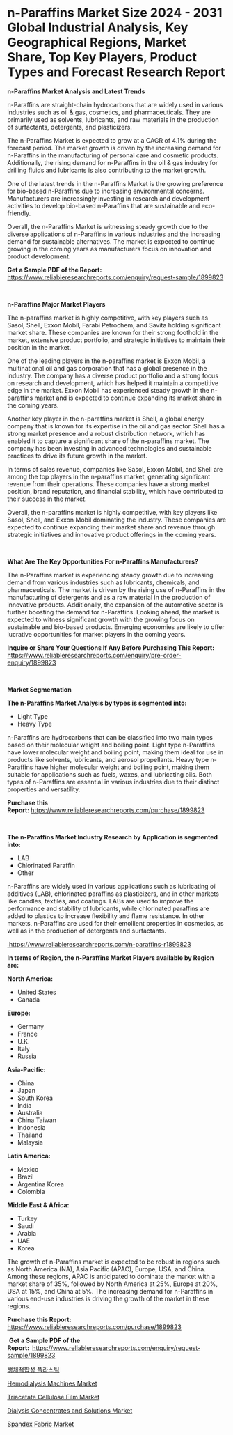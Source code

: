 <p><h1>n-Paraffins Market Size 2024 - 2031 Global Industrial Analysis, Key Geographical Regions, Market Share, Top Key Players, Product Types and Forecast Research Report</h1></p><p><strong>n-Paraffins Market Analysis and Latest Trends</strong></p>
<p><p>n-Paraffins are straight-chain hydrocarbons that are widely used in various industries such as oil & gas, cosmetics, and pharmaceuticals. They are primarily used as solvents, lubricants, and raw materials in the production of surfactants, detergents, and plasticizers.</p><p>The n-Paraffins Market is expected to grow at a CAGR of 4.1% during the forecast period. The market growth is driven by the increasing demand for n-Paraffins in the manufacturing of personal care and cosmetic products. Additionally, the rising demand for n-Paraffins in the oil & gas industry for drilling fluids and lubricants is also contributing to the market growth.</p><p>One of the latest trends in the n-Paraffins Market is the growing preference for bio-based n-Paraffins due to increasing environmental concerns. Manufacturers are increasingly investing in research and development activities to develop bio-based n-Paraffins that are sustainable and eco-friendly.</p><p>Overall, the n-Paraffins Market is witnessing steady growth due to the diverse applications of n-Paraffins in various industries and the increasing demand for sustainable alternatives. The market is expected to continue growing in the coming years as manufacturers focus on innovation and product development.</p></p>
<p><strong>Get a Sample PDF of the Report:&nbsp;</strong> <a href="https://www.reliableresearchreports.com/enquiry/request-sample/1899823">https://www.reliableresearchreports.com/enquiry/request-sample/1899823</a></p>
<p>&nbsp;</p>
<p><strong>n-Paraffins Major Market Players</strong></p>
<p><p>The n-paraffins market is highly competitive, with key players such as Sasol, Shell, Exxon Mobil, Farabi Petrochem, and Savita holding significant market share. These companies are known for their strong foothold in the market, extensive product portfolio, and strategic initiatives to maintain their position in the market.</p><p>One of the leading players in the n-paraffins market is Exxon Mobil, a multinational oil and gas corporation that has a global presence in the industry. The company has a diverse product portfolio and a strong focus on research and development, which has helped it maintain a competitive edge in the market. Exxon Mobil has experienced steady growth in the n-paraffins market and is expected to continue expanding its market share in the coming years.</p><p>Another key player in the n-paraffins market is Shell, a global energy company that is known for its expertise in the oil and gas sector. Shell has a strong market presence and a robust distribution network, which has enabled it to capture a significant share of the n-paraffins market. The company has been investing in advanced technologies and sustainable practices to drive its future growth in the market.</p><p>In terms of sales revenue, companies like Sasol, Exxon Mobil, and Shell are among the top players in the n-paraffins market, generating significant revenue from their operations. These companies have a strong market position, brand reputation, and financial stability, which have contributed to their success in the market.</p><p>Overall, the n-paraffins market is highly competitive, with key players like Sasol, Shell, and Exxon Mobil dominating the industry. These companies are expected to continue expanding their market share and revenue through strategic initiatives and innovative product offerings in the coming years.</p></p>
<p>&nbsp;</p>
<p><strong>What Are The Key Opportunities For n-Paraffins Manufacturers?</strong></p>
<p><p>The n-Paraffins market is experiencing steady growth due to increasing demand from various industries such as lubricants, chemicals, and pharmaceuticals. The market is driven by the rising use of n-Paraffins in the manufacturing of detergents and as a raw material in the production of innovative products. Additionally, the expansion of the automotive sector is further boosting the demand for n-Paraffins. Looking ahead, the market is expected to witness significant growth with the growing focus on sustainable and bio-based products. Emerging economies are likely to offer lucrative opportunities for market players in the coming years.</p></p>
<p><strong>Inquire or Share Your Questions If Any Before Purchasing This Report:</strong> <a href="https://www.reliableresearchreports.com/enquiry/pre-order-enquiry/1899823">https://www.reliableresearchreports.com/enquiry/pre-order-enquiry/1899823</a></p>
<p>&nbsp;</p>
<p><strong>Market Segmentation</strong></p>
<p><strong>The n-Paraffins Market Analysis by types is segmented into:</strong></p>
<p><ul><li>Light Type</li><li>Heavy Type</li></ul></p>
<p><p>n-Paraffins are hydrocarbons that can be classified into two main types based on their molecular weight and boiling point. Light type n-Paraffins have lower molecular weight and boiling point, making them ideal for use in products like solvents, lubricants, and aerosol propellants. Heavy type n-Paraffins have higher molecular weight and boiling point, making them suitable for applications such as fuels, waxes, and lubricating oils. Both types of n-Paraffins are essential in various industries due to their distinct properties and versatility.</p></p>
<p><strong>Purchase this Report:&nbsp;</strong><a href="https://www.reliableresearchreports.com/purchase/1899823">https://www.reliableresearchreports.com/purchase/1899823</a></p>
<p>&nbsp;</p>
<p><strong>The n-Paraffins Market Industry Research by Application is segmented into:</strong></p>
<p><ul><li>LAB</li><li>Chlorinated Paraffin</li><li>Other</li></ul></p>
<p><p>n-Paraffins are widely used in various applications such as lubricating oil additives (LAB), chlorinated paraffins as plasticizers, and in other markets like candles, textiles, and coatings. LABs are used to improve the performance and stability of lubricants, while chlorinated paraffins are added to plastics to increase flexibility and flame resistance. In other markets, n-Paraffins are used for their emollient properties in cosmetics, as well as in the production of detergents and surfactants.</p></p>
<p><a href="https://www.reliableresearchreports.com/n-paraffins-r1899823">&nbsp;https://www.reliableresearchreports.com/n-paraffins-r1899823</a></p>
<p><strong>In terms of Region, the n-Paraffins Market Players available by Region are:</strong></p>
<p>
    <p> <strong> North America: </strong>
        <ul>
            <li>United States</li>
            <li>Canada</li>
        </ul>
        </p> 
    <p> <strong> Europe: </strong>
        <ul>
            <li>Germany</li>
            <li>France</li>
            <li>U.K.</li>
            <li>Italy</li>
            <li>Russia</li>
        </ul>
        </p> 
    <p> <strong> Asia-Pacific: </strong>
        <ul>
            <li>China</li>
            <li>Japan</li>
            <li>South Korea</li>
            <li>India</li>
            <li>Australia</li>
            <li>China Taiwan</li>
            <li>Indonesia</li>
            <li>Thailand</li>
            <li>Malaysia</li>
        </ul>
        </p> 
    <p> <strong> Latin America: </strong>
        <ul>
            <li>Mexico</li>
            <li>Brazil</li>
            <li>Argentina Korea</li>
            <li>Colombia</li>
        </ul>
        </p> 
    <p> <strong> Middle East & Africa: </strong>
        <ul>
            <li>Turkey</li>
            <li>Saudi</li>
            <li>Arabia</li>
            <li>UAE</li>
            <li>Korea</li>
        </ul>
    </p>
    </p>
<p><p>The growth of n-Paraffins market is expected to be robust in regions such as North America (NA), Asia Pacific (APAC), Europe, USA, and China. Among these regions, APAC is anticipated to dominate the market with a market share of 35%, followed by North America at 25%, Europe at 20%, USA at 15%, and China at 5%. The increasing demand for n-Paraffins in various end-use industries is driving the growth of the market in these regions.</p></p>
<p><strong>Purchase this Report: </strong><a href="https://www.reliableresearchreports.com/purchase/1899823">https://www.reliableresearchreports.com/purchase/1899823</a></p>
<p>&nbsp;<strong>Get a Sample PDF of the Report:&nbsp;&nbsp;</strong><a href="https://www.reliableresearchreports.com/enquiry/request-sample/1899823">https://www.reliableresearchreports.com/enquiry/request-sample/1899823</a></p>
<p><strong></strong></p>
<p><p><a href="https://github.com/lzuwsfreyoq70/Market-Research-Report-List-3/blob/main/66502149505.md">생체적합성 플라스틱</a></p><p><a href="https://github.com/terinaa1/Market-Research-Report-List-1/blob/main/hemodialysis-machines-market.md">Hemodialysis Machines Market</a></p><p><a href="https://medium.com/@amyjacobi/triacetate-cellulose-film-market-growth-outlook-from-2024-to-2031-and-it-is-projecting-at-13-cagr-ae8b8174502a">Triacetate Cellulose Film Market</a></p><p><a href="https://github.com/nicneale/Market-Research-Report-List-1/blob/main/dialysis-concentrates-and-solutions-market.md">Dialysis Concentrates and Solutions Market</a></p><p><a href="https://medium.com/@clairhane1992/spandex-fabric-market-forecast-global-market-trends-and-analysis-from-2024-to-2031-covered-in-187-9f248b74f9e9">Spandex Fabric Market</a></p></p>